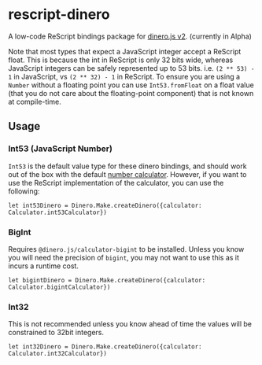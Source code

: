 # rescript-dinero

A low-code ReScript bindings package for [dinero.js v2](https://v2.dinerojs.com/docs). (currently in Alpha)

Note that most types that expect a JavaScript integer accept a ReScript float. This is because the int in ReScript is only 32 bits wide, whereas JavaScript integers can be safely represented up to 53 bits. i.e. `(2 ** 53) - 1` in JavaScript, vs `(2 ** 32) - 1` in ReScript. To ensure you are using a `Number` without a floating point you can use `Int53.fromFloat` on a float value (that you do not care about the floating-point component) that is not known at compile-time.

## Usage

### Int53 (JavaScript Number)

`Int53` is the default value type for these dinero bindings, and should work out of the box with the default [number calculator](https://github.com/dinerojs/dinero.js/tree/main/packages/calculator-number). However, if you want to use the ReScript implementation of the calculator, you can use the following:

```rescript
let int53Dinero = Dinero.Make.createDinero({calculator: Calculator.int53Calculator})
```

### BigInt

Requires `@dinero.js/calculator-bigint` to be installed. Unless you know you will need the precision of `bigint`, you may not want to use this as it incurs a runtime cost.

```rescript
let bigintDinero = Dinero.Make.createDinero({calculator: Calculator.bigintCalculator})
```

### Int32

This is not recommended unless you know ahead of time the values will be constrained to 32bit integers.

```rescript
let int32Dinero = Dinero.Make.createDinero({calculator: Calculator.int32Calculator})
```
